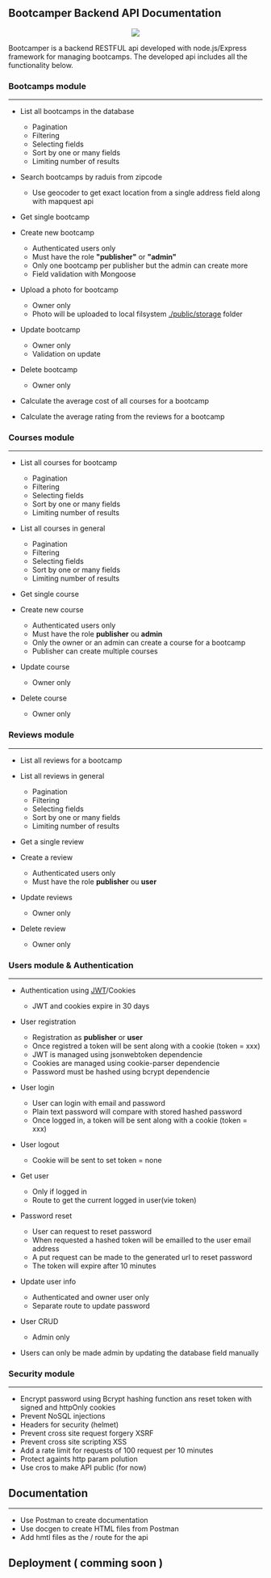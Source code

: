 ## Bootcamper Backend API Documentation

<div style="text-align: center">
    <img src="https://i.imgur.com/KbO2Soz.jpg" />
</div>

Bootcamper is a backend RESTFUL api developed with node.js/Express framework for managing bootcamps. The developed api includes all the functionality below.

### Bootcamps module

---

- List all bootcamps in the database

  - Pagination
  - Filtering
  - Selecting fields
  - Sort by one or many fields
  - Limiting number of results

- Search bootcamps by raduis from zipcode

  - Use geocoder to get exact location from a single address field along with mapquest api

- Get single bootcamp

- Create new bootcamp

  - Authenticated users only
  - Must have the role **"publisher"** or **"admin"**
  - Only one bootcamp per publisher but the admin can create more
  - Field validation with Mongoose

- Upload a photo for bootcamp
  - Owner only
  - Photo will be uploaded to local filsystem [./public/storage](public/storage) folder
- Update bootcamp

  - Owner only
  - Validation on update

- Delete bootcamp

  - Owner only

- Calculate the average cost of all courses for a bootcamp
- Calculate the average rating from the reviews for a bootcamp

### Courses module

---

- List all courses for bootcamp

  - Pagination
  - Filtering
  - Selecting fields
  - Sort by one or many fields
  - Limiting number of results

- List all courses in general

  - Pagination
  - Filtering
  - Selecting fields
  - Sort by one or many fields
  - Limiting number of results

- Get single course

- Create new course

  - Authenticated users only
  - Must have the role **publisher** ou **admin**
  - Only the owner or an admin can create a course for a bootcamp
  - Publisher can create multiple courses

- Update course

  - Owner only

- Delete course
  - Owner only

### Reviews module

---

- List all reviews for a bootcamp
- List all reviews in general

  - Pagination
  - Filtering
  - Selecting fields
  - Sort by one or many fields
  - Limiting number of results

- Get a single review
- Create a review
  - Authenticated users only
  - Must have the role **publisher** ou **user**
- Update reviews
  - Owner only
- Delete review
  - Owner only

### Users module & Authentication

---

- Authentication using [JWT](https://jwt.io/)/Cookies

  - JWT and cookies expire in 30 days

- User registration

  - Registration as **publisher** or **user**
  - Once registred a token will be sent along with a cookie (token = xxx)
  - JWT is managed using jsonwebtoken dependencie
  - Cookies are managed using cookie-parser dependencie
  - Password must be hashed using bcrypt dependencie

- User login

  - User can login with email and password
  - Plain text password will compare with stored hashed password
  - Once logged in, a token will be sent along with a cookie (token = xxx)

- User logout

  - Cookie will be sent to set token = none

- Get user

  - Only if logged in
  - Route to get the current logged in user(vie token)

- Password reset
  - User can request to reset password
  - When requested a hashed token will be emailled to the user email address
  - A put request can be made to the generated url to reset password
  - The token will expire after 10 minutes
- Update user info

  - Authenticated and owner user only
  - Separate route to update password

- User CRUD

  - Admin only

- Users can only be made admin by updating the database field manually

### Security module

---

- Encrypt password using Bcrypt hashing function ans reset token with signed and httpOnly cookies
- Prevent NoSQL injections
- Headers for security (helmet)
- Prevent cross site request forgery XSRF
- Prevent cross site scripting XSS
- Add a rate limit for requests of 100 request per 10 minutes
- Protect againts http param polution
- Use cros to make API public (for now)

## Documentation

---

- Use Postman to create documentation
- Use docgen to create HTML files from Postman
- Add hmtl files as the / route for the api

## Deployment ( comming soon )

